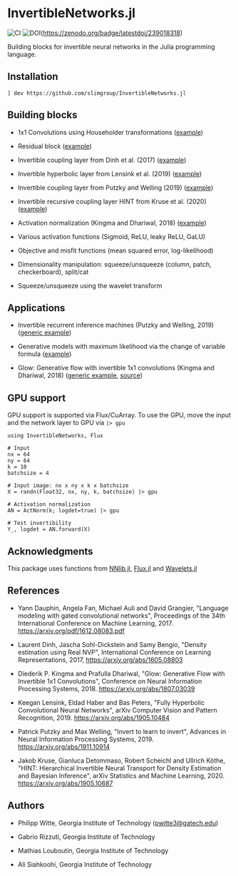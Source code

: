 # InvertibleNetworks.jl

![CI](https://github.com/slimgroup/InvertibleNetworks.jl/workflows/CI/badge.svg)
![DOI](https://zenodo.org/badge/239018318.svg)(https://zenodo.org/badge/latestdoi/239018318)

Building blocks for invertible neural networks in the Julia programming language.

## Installation

```
] dev https://github.com/slimgroup/InvertibleNetworks.jl
```

## Building blocks

- 1x1 Convolutions using Householder transformations ([example](https://github.com/slimgroup/InvertibleNetworks.jl/tree/master/examples/layers/layer_convolution_1x1.jl))

- Residual block ([example](https://github.com/slimgroup/InvertibleNetworks.jl/tree/master/examples/layers/layer_residual_block.jl))

- Invertible coupling layer from Dinh et al. (2017) ([example](https://github.com/slimgroup/InvertibleNetworks.jl/tree/master/examples/layers/layer_coupling_glow.jl))

- Invertible hyperbolic layer from Lensink et al. (2019) ([example](https://github.com/slimgroup/InvertibleNetworks.jl/tree/master/examples/layers/layer_coupling_hyperbolic.jl))

- Invertible coupling layer from Putzky and Welling (2019) ([example](https://github.com/slimgroup/InvertibleNetworks.jl/tree/master/examples/layers/layer_coupling_irim.jl))

- Invertible recursive coupling layer HINT from Kruse et al. (2020) ([example](https://github.com/slimgroup/InvertibleNetworks.jl/tree/master/examples/layers/layer_coupling_hint.jl))

- Activation normalization (Kingma and Dhariwal, 2018) ([example](https://github.com/slimgroup/InvertibleNetworks.jl/tree/master/examples/layers/layer_actnorm.jl))

- Various activation functions (Sigmoid, ReLU, leaky ReLU, GaLU)

- Objective and misfit functions (mean squared error, log-likelihood)

- Dimensionality manipulation: squeeze/unsqueeze (column, patch, checkerboard), split/cat

- Squeeze/unsqueeze using the wavelet transform


## Applications

- Invertible recurrent inference machines (Putzky and Welling, 2019) ([generic example](https://github.com/slimgroup/InvertibleNetworks.jl/tree/master/examples/networks/network_irim.jl))

- Generative models with maximum likelihood via the change of variable formula ([example](https://github.com/slimgroup/InvertibleNetworks.jl/tree/master/examples/applications/application_glow_banana_dist.jl))

- Glow: Generative flow with invertible 1x1 convolutions (Kingma and Dhariwal, 2018) ([generic example](https://github.com/slimgroup/InvertibleNetworks.jl/tree/master/examples/networks/network_glow.jl), [source](https://github.com/slimgroup/InvertibleNetworks.jl/tree/master/src/networks/invertible_network_glow.jl))


## GPU support

GPU support is supported via Flux/CuArray. To use the GPU, move the input and the network layer to GPU via `|> gpu`

```
using InvertibleNetworks, Flux

# Input
nx = 64
ny = 64
k = 10
batchsize = 4

# Input image: nx x ny x k x batchsize
X = randn(Float32, nx, ny, k, batchsize) |> gpu

# Activation normalization
AN = ActNorm(k; logdet=true) |> gpu

# Test invertibility
Y_, logdet = AN.forward(X)
```

## Acknowledgments

This package uses functions from [NNlib.jl](https://github.com/FluxML/NNlib.jl), [Flux.jl](https://github.com/FluxML/Flux.jl) and [Wavelets.jl](https://github.com/JuliaDSP/Wavelets.jl)


## References

 - Yann Dauphin, Angela Fan, Michael Auli and David Grangier, "Language modeling with gated convolutional networks", Proceedings of the 34th International Conference on Machine Learning, 2017. https://arxiv.org/pdf/1612.08083.pdf

 - Laurent Dinh, Jascha Sohl-Dickstein and Samy Bengio, "Density estimation using Real NVP",  International Conference on Learning Representations, 2017, https://arxiv.org/abs/1605.08803

 - Diederik P. Kingma and Prafulla Dhariwal, "Glow: Generative Flow with Invertible 1x1 Convolutions", Conference on Neural Information Processing Systems, 2018. https://arxiv.org/abs/1807.03039

 - Keegan Lensink, Eldad Haber and Bas Peters, "Fully Hyperbolic Convolutional Neural Networks", arXiv Computer Vision and Pattern Recognition, 2019. https://arxiv.org/abs/1905.10484

 - Patrick Putzky and Max Welling, "Invert to learn to invert", Advances in Neural Information Processing Systems, 2019. https://arxiv.org/abs/1911.10914

 - Jakob Kruse, Gianluca Detommaso, Robert Scheichl and Ullrich Köthe, "HINT: Hierarchical Invertible Neural Transport for Density Estimation and Bayesian Inference", arXiv Statistics and Machine Learning, 2020. https://arxiv.org/abs/1905.10687

## Authors

 - Philipp Witte, Georgia Institute of Technology (pwitte3@gatech.edu)

 - Gabrio Rizzuti, Georgia Institute of Technology

 - Mathias Louboutin, Georgia Institute of Technology

 - Ali Siahkoohi, Georgia Institute of Technology
